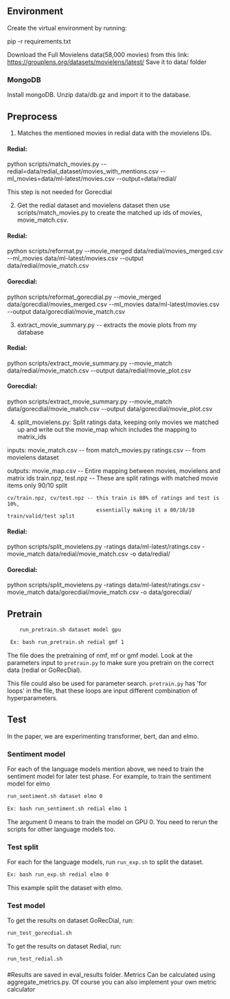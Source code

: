 ## Environment

Create the virtual environment by running:

pip -r requirements.txt


Download the Full Movielens data(58,000 movies) from this link: https://grouplens.org/datasets/movielens/latest/
Save it to data/ folder

### MongoDB

Install mongoDB. Unzip data/db.gz and import it to the database.

## Preprocess
1) Matches the mentioned movies in redial data with the movielens IDs.

#### Redial:
python scripts/match_movies.py --redial=data/redial_dataset/movies_with_mentions.csv --ml_movies=data/ml-latest/movies.csv --output=data/redial/

This step is not needed for Gorecdial

2) Get the redial dataset and movielens dataset then use scripts/match_movies.py to create the matched up ids of movies, movie_match.csv.

#### Redial:
python scripts/reformat.py --movie_merged data/redial/movies_merged.csv --ml_movies data/ml-latest/movies.csv --output data/redial/movie_match.csv

#### Gorecdial:
python scripts/reformat_gorecdial.py --movie_merged data/gorecdial/movies_merged.csv --ml_movies data/ml-latest/movies.csv --output data/gorecdial/movie_match.csv

3) extract_movie_summary.py -- extracts the movie plots from my database

#### Redial:
python scripts/extract_movie_summary.py --movie_match data/redial/movie_match.csv --output data/redial/movie_plot.csv

#### Gorecdial:
python scripts/extract_movie_summary.py --movie_match data/gorecdial/movie_match.csv --output data/gorecdial/movie_plot.csv

4) split_movielens.py:  Split ratings data, keeping only movies we matched up and write out the
movie_map which includes the mapping to matrix_ids

inputs: movie_match.csv -- from match_movies.py
        ratings.csv -- from movielens dataset

outputs: movie_map.csv -- Entire mapping between movies, movielens and matrix ids
    train.npz, test.npz -- These are split ratings with matched movie items only 90/10 split

    cv/train.npz, cv/test.npz -- this train is 80% of ratings and test is 10%,
                                 essentially making it a 80/10/10 train/valid/test split


#### Redial:
python scripts/split_movielens.py -ratings data/ml-latest/ratings.csv -movie_match data/redial/movie_match.csv -o data/redial/

#### Gorecdial:
python scripts/split_movielens.py -ratings data/ml-latest/ratings.csv -movie_match data/gorecdial/movie_match.csv -o data/gorecdial/

## Pretrain
```bash
    run_pretrain.sh dataset model gpu

 Ex: bash run_pretrain.sh redial gmf 1
```
The file does the pretraining of nmf, mf or gmf model. 
Look at the parameters input to ```pretrain.py``` to make sure you pretrain on the correct data (redial or GoRecDial).

This file could also be used for parameter search. ```pretrain.py``` has 'for loops' in the file, that these loops are input
different combination of hyperparameters.

## Test
In the paper, we are experimenting transformer, bert, dan and elmo.
### Sentiment model
For each of the language models mention above, we need to train the sentiment model for later test phase.
For example, to train the sentiment model for elmo
```bash
run_sentiment.sh dataset elmo 0

Ex: bash run_sentiment.sh redial elmo 1
```
The argument 0 means to train the model on GPU 0. You need to rerun the scripts for other language models too.

### Test split
For each for the language models, run ```run_exp.sh``` to split the dataset.
```bash run_exp.sh dataset encoder gpu
Ex: bash run_exp.sh redial elmo 0
```
This example split the dataset with elmo.

### Test model
To get the results on dataset GoRecDial, run:
```bash
run_test_gorecdial.sh
```

To get the results on dataset Redial, run:
```bash
run_test_redial.sh
```
####
#Results are saved in eval_results folder. Metrics Can be calculated using aggregate_metrics.py. Of course you can also implement your own metric calculator

